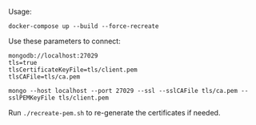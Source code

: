 Usage:

```
docker-compose up --build --force-recreate
```

Use these parameters to connect:

```
mongodb://localhost:27029
tls=true
tlsCertificateKeyFile=tls/client.pem
tlsCAFile=tls/ca.pem
```

```
mongo --host localhost --port 27029 --ssl --sslCAFile tls/ca.pem --sslPEMKeyFile tls/client.pem
```


Run `./recreate-pem.sh` to re-generate the certificates if needed.